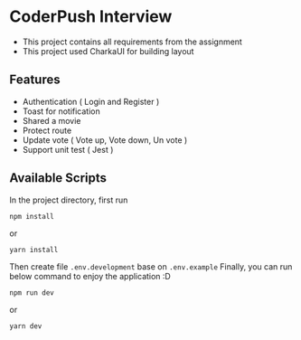 # CoderPush Interview

- This project contains all requirements from the assignment
- This project used CharkaUI for building layout

## Features

- Authentication ( Login and Register )
- Toast for notification
- Shared a movie
- Protect route
- Update vote ( Vote up, Vote down, Un vote )
- Support unit test ( Jest )

## Available Scripts

In the project directory, first run

```
npm install
```

or

```
yarn install
```

Then create file `.env.development` base on `.env.example`
Finally, you can run below command to enjoy the application :D

```
npm run dev
```

or

```
yarn dev
```
